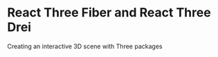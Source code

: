 # React Three Fiber and React Three Drei

Creating an interactive 3D scene with Three packages





